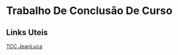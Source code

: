 # Trabalho De Conclusão De Curso

## Links Uteis
[TCC JeanLuca](http://repositorio.unesc.net/bitstream/1/8859/1/Jeanluca%20Fernandes%20Pereira.pdf)

